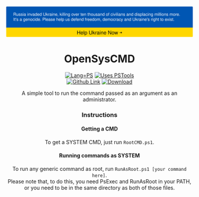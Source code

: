 <span align="center">

[![Stand With Ukraine](https://raw.githubusercontent.com/vshymanskyy/StandWithUkraine/main/banner2-direct.svg)](https://vshymanskyy.github.io/StandWithUkraine) 

# OpenSysCMD

[![Lang=PS](https://img.shields.io/badge/Language-Powershell-blue?style=flat-square 'This Project uses PowerShell')](https://github.com/YieldingExploiter/OpenSysCMD/search?l=powershell) [![Uses PSTools](https://img.shields.io/badge/Uses-PSTools-darkblue?style=flat-square 'This project needs PSTools (PsExec) to work')](https://docs.microsoft.com/en-us/sysinternals/downloads/pstools)<br/>
[![Github Link](https://img.shields.io/badge/-Github-brightgreen?style=flat-square 'Github for OpenSysCMD
')](https://github.com/YieldingExploiter/OpenSysCMD) [![Download](https://img.shields.io/badge/-Download-red?style=flat-square 'Download OpenSysCMD
')](https://github.com/YieldingExploiter/OpenSysCMD/archive/refs/heads/main.zip)

A simple tool to run the command passed as an argument as an administrator.

### Instructions

#### Getting a CMD
To get a SYSTEM CMD, just run `RootCMD.ps1`.

#### Running commands as SYSTEM
To run any generic command as root, run `RunAsRoot.ps1 [your command here]`.<br/>
Please note that, to do this, you need PsExec and RunAsRoot in your PATH, or you need to be in the same directory as both of those files.

</span>

